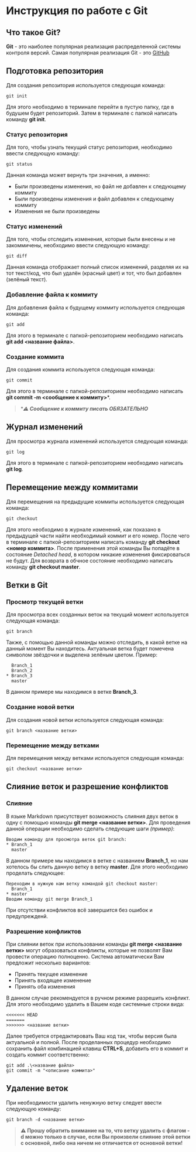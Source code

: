# Инструкция по работе с Git

## Что такое Git?
**Git** - это наиболее популярная реализация распределенной системы контроля версий. Самая популярная реализация Git - это [GitHub](https://github.com/)

## Подготовка репозитория
Для создания репозитория используется следующая команда:

    git init
Для этого необходимо в терминале перейти в пустую папку, где в будушем будет репозиторий. Затем в терминале с папкой написать команду **git init**.

### Статус репозитория
Для того, чтобы узнать текущий статус репозитория, необходимо ввести следующую команду:

    git status
Данная команда может вернуть три значения, а именно:
+ Были произведены изменения, но файл не добавлен к следующему коммиту
+ Были произведены изменения и файл добавлен к следующему коммиту
+ Изменения не были произведены

### Статус изменений
Для того, чтобы отследить изменения, которые были внесены и не закоммичены, необходимо ввести следующую команду:

    git diff
Данная команда отображает полный список изменений, разделяя их на тот текст/код, что был удалён (красный цвет) и тот, что был добавлен (зелёный текст).
### Добавление файла к коммиту
Для добавления файла к будущему коммиту используется следующая команда:

    git add
Для этого в терминале с папкой-репозиторием необходимо написать **git add <название файла>**.

### Создание коммита
Для создания коммита используется следующая команда:

    git commit
Для этого в терминале с папкой-репозиторием необходимо написать **git commit -m <сообщение к коммиту>***.

> ****&#x26a0; Сообщение к коммиту писать ОБЯЗАТЕЛЬНО***


## Журнал изменений
Для просмотра журнала изменений используется следующая команда:

    git log
Для этого в терминале с папкой-репозиторием необходимо написать **git log**.

## Перемещение между коммитами
Для перемещения на предыдущие коммиты используется следующая команда:

    git checkout 
Для этого необходимо в журнале изменений, как показано в предыдущей части найти необходимый коммит и его номер. После чего в терминале с папкой-репозиторием написать команду **git checkout <номер коммита>**. После применения этой команды Вы попадёте в состояние *Detached head*, в котором никакие изменения фиксироваться не будут. Для возврата в обчное состояние необходимо написать команду **git checkout master**.

## Ветки в Git
### Просмотр текущей ветки
Для просмотра всех созданных веток на текущий момент используется следующая команда:

    git branch
Также, с помощью данной команды можно отследить, в какой ветке на данный момент Вы находитесь. Актуальная ветка будет помечена символом звёздочки и выделена зелёным цветом. Пример:

      Branch_1
      Branch_2
    * Branch_3
      master
В данном примере мы находимся в ветке **Branch_3**.

### Создание новой ветки
Для создания новой ветки используется следующая команда:

    git branch <название ветки>

### Перемещение между ветками
Для перемещения между ветками используется следующая команда:

    git checkout <название ветки>

## Слияние веток и разрешение конфликтов
### Слияние
В языке Markdown присутствует возможность слияния двух веток в одну с помощью команды **git merge <название ветки>**. Для проведения данной операции необходимо сделать следующие шаги *(пример)*:

    Вводим команду для просмотра веток git branch:
    * Branch_1
      master
В данном примере мы находимся в ветке с названием **Branch_1**, но нам хотелось бы слить данную ветку в ветку **master**. Для этого необходимо проделать следующее:

    Переходим в нужную нам ветку командой git checkout master:
      Branch_1
    * master
    Вводим команду git merge Branch_1
При отсутствии конфликтов всё завершится без ошибок и предупрежденй.
### Разрешение конфликтов
При слиянии веток при использовании команды **git merge <название ветки>** могут образоваться конфликты, которые не позволят Вам провести операцию полноценно. Система автоматически Вам предложит несколько вариантов:
+ Принять текущее изменение
+ Принять входящее изменение
+ Принять оба изменения

В данном случае рекомендуется в ручном режиме разрешить конфликт. Для этого необходимо удалить в Вашем коде системные строки вида:

    <<<<<<< HEAD
    =======
    >>>>>>> <название ветки>
Далее требуется отредактировать Ваш код так, чтобы версия была актуальной и полной. После проделанных процедур необходимо сохранить файл комбинацией клавиш **CTRL+S**, добавить его в коммит и создать коммит соответственно:

    git add .\<название файла>
    git commit -m "<описание коммита>"

## Удаление веток
При необходимости удалить ненужную ветку следует ввести следующую команду:

    git branch -d <название ветки>

> **&#x26a0; Прошу обратить внимание на то, что ветку удалить с флагом -d можно только в случае, если Вы произвели слияние этой ветки с основной, либо она ничем не отличается от основной ветки!**
